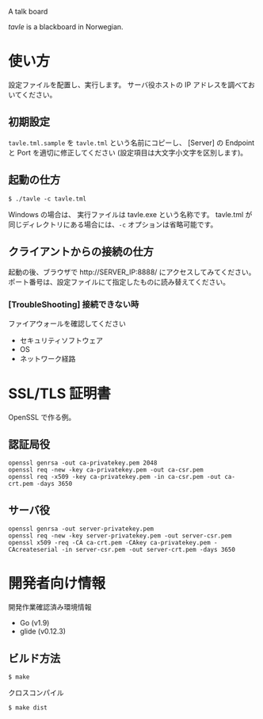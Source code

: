 A talk board

*tavle* is a blackboard in Norwegian.

# 使い方

設定ファイルを配置し、実行します。
サーバ役ホストの IP アドレスを調べておいてください。

## 初期設定

``tavle.tml.sample`` を ``tavle.tml`` という名前にコピーし、
[Server] の Endpoint と Port を適切に修正してください (設定項目は大文字小文字を区別します)。

## 起動の仕方

    $ ./tavle -c tavle.tml

Windows の場合は、 実行ファイルは tavle.exe という名称です。
tavle.tml が同じディレクトリにある場合には、``-c`` オプションは省略可能です。

## クライアントからの接続の仕方

起動の後、ブラウザで http://SERVER_IP:8888/ にアクセスしてみてください。
ポート番号は、設定ファイルにて指定したものに読み替えてください。

### [TroubleShooting] 接続できない時

ファイアウォールを確認してください

  * セキュリティソフトウェア
  * OS
  * ネットワーク経路

# SSL/TLS 証明書

OpenSSL で作る例。

## 認証局役

```
openssl genrsa -out ca-privatekey.pem 2048
openssl req -new -key ca-privatekey.pem -out ca-csr.pem
openssl req -x509 -key ca-privatekey.pem -in ca-csr.pem -out ca-crt.pem -days 3650
```

## サーバ役

```
openssl genrsa -out server-privatekey.pem
openssl req -new -key server-privatekey.pem -out server-csr.pem
openssl x509 -req -CA ca-crt.pem -CAkey ca-privatekey.pem -CAcreateserial -in server-csr.pem -out server-crt.pem -days 3650
```

# 開発者向け情報

開発作業確認済み環境情報

* Go (v1.9)
* glide (v0.12.3)

## ビルド方法

```
$ make
```

クロスコンパイル

```
$ make dist
```
